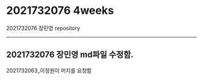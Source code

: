 # 2021732076 4weeks

2021732076 장민영 repository

------
2021732076 장민영 md파일 수정함.
------
2021732063_이정원이 머지를 요청함
